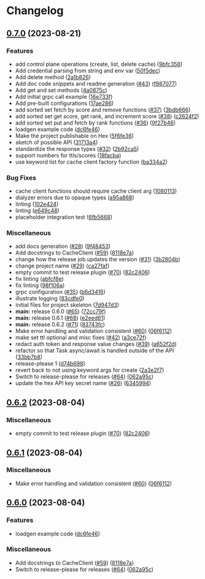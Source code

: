 # Changelog

## [0.7.0](https://github.com/nand4011/client-sdk-elixir/compare/v0.6.2...v0.7.0) (2023-08-21)


### Features

* add control plane operations (create, list, delete cache) ([9bfc358](https://github.com/nand4011/client-sdk-elixir/commit/9bfc3580d02136d9ed34eaa3fcd296597de01182))
* Add credential parsing from string and env var ([50f5dec](https://github.com/nand4011/client-sdk-elixir/commit/50f5dec7359d99ba15e31cf130b2b66916daaf29))
* Add delete method ([2a1b826](https://github.com/nand4011/client-sdk-elixir/commit/2a1b8261816328ded777b9cedd1148ab6c0cc173))
* Add doc code snippets and readme generation ([#43](https://github.com/nand4011/client-sdk-elixir/issues/43)) ([f987077](https://github.com/nand4011/client-sdk-elixir/commit/f9870774c53ca618842e202aaf831fd2a692733d))
* Add get and set methods ([4a0875c](https://github.com/nand4011/client-sdk-elixir/commit/4a0875ce684b272392bdc12736b5f85d812d6fb7))
* Add initial grpc call example ([16e733f](https://github.com/nand4011/client-sdk-elixir/commit/16e733fe64eb632ad64ed5b1cc85c372b51090ca))
* Add pre-built configurations ([17ae286](https://github.com/nand4011/client-sdk-elixir/commit/17ae286a11a0028e5af9ff5a16b6b2c8dbd6ad4e))
* add sorted set fetch by score and remove functions ([#37](https://github.com/nand4011/client-sdk-elixir/issues/37)) ([3bdb666](https://github.com/nand4011/client-sdk-elixir/commit/3bdb6664feedf7cdbe4972bbb418db217cde63ad))
* add sorted set get score, get rank, and increment score ([#38](https://github.com/nand4011/client-sdk-elixir/issues/38)) ([c2624f2](https://github.com/nand4011/client-sdk-elixir/commit/c2624f26edff279cb26c5de80225c7c9719a0d56))
* add sorted set put and fetch by rank functions ([#36](https://github.com/nand4011/client-sdk-elixir/issues/36)) ([9f27b46](https://github.com/nand4011/client-sdk-elixir/commit/9f27b46edc766482b0fbc81620a3663e967acce4))
* loadgen example code ([dc6fe46](https://github.com/nand4011/client-sdk-elixir/commit/dc6fe467c293b0e31800cedf0f735a2e2113c1bb))
* Make the project publishable on Hex ([5f6fe36](https://github.com/nand4011/client-sdk-elixir/commit/5f6fe36b356a001698b1a046db42229df43b76c1))
* sketch of possible API ([31713a4](https://github.com/nand4011/client-sdk-elixir/commit/31713a43ea03355d7dbdb88f7b1aa19829912a0b))
* standardize the response types ([#32](https://github.com/nand4011/client-sdk-elixir/issues/32)) ([2b92ca5](https://github.com/nand4011/client-sdk-elixir/commit/2b92ca53d417d7cca3e3f33675be9a548c217d68))
* support numbers for ttls/scores ([18facba](https://github.com/nand4011/client-sdk-elixir/commit/18facba9b8ce8e57f7a98efc8cee4c2099d00b2b))
* use keyword list for cache client factory function ([ba334a2](https://github.com/nand4011/client-sdk-elixir/commit/ba334a227ae01d198f622f4628136a10c417c74b))


### Bug Fixes

* cache client functions should require cache client arg ([1080113](https://github.com/nand4011/client-sdk-elixir/commit/1080113bf6b2fa26329772855a24a09493f4f1c6))
* dialyzer errors due to opaque types ([a95a868](https://github.com/nand4011/client-sdk-elixir/commit/a95a868e94f61919805ab82bb08073dea83c1161))
* linting ([102e424](https://github.com/nand4011/client-sdk-elixir/commit/102e42429d6497b5ce8d92bf662702c94c8dbaa1))
* linting ([e649c48](https://github.com/nand4011/client-sdk-elixir/commit/e649c481c9dbef5e10da3e9b0d512e52ea186cfe))
* placeholder integration test ([6fb5668](https://github.com/nand4011/client-sdk-elixir/commit/6fb5668ff30f1bc407c1f45c7c1d9e8a25c631d4))


### Miscellaneous

* add docs generation ([#28](https://github.com/nand4011/client-sdk-elixir/issues/28)) ([9f48453](https://github.com/nand4011/client-sdk-elixir/commit/9f48453e1efd2bc27acfec3fdd0980f8b5af6dd4))
* Add docstrings to CacheClient ([#59](https://github.com/nand4011/client-sdk-elixir/issues/59)) ([8118e7a](https://github.com/nand4011/client-sdk-elixir/commit/8118e7a6316bb561cd2b6de978cda7ba019b5827))
* change how the release job updates the version ([#31](https://github.com/nand4011/client-sdk-elixir/issues/31)) ([3b2804b](https://github.com/nand4011/client-sdk-elixir/commit/3b2804b446fee4558e1cd2d039dd2402d77c0115))
* change project name ([#29](https://github.com/nand4011/client-sdk-elixir/issues/29)) ([ca27faf](https://github.com/nand4011/client-sdk-elixir/commit/ca27faf62b2606c0b93de2f526c019106fb3e64c))
* empty commit to test release plugin ([#70](https://github.com/nand4011/client-sdk-elixir/issues/70)) ([82c2406](https://github.com/nand4011/client-sdk-elixir/commit/82c24062ffb2bd4e63da6c05e24f677ea4750a6b))
* fix linting ([abfcf8e](https://github.com/nand4011/client-sdk-elixir/commit/abfcf8e35534e9658e23ea89c616ea14fe0b80a6))
* fix linting ([98f106a](https://github.com/nand4011/client-sdk-elixir/commit/98f106ac73cf90179a4d340071cd038bc5dbeead))
* grpc configuration ([#35](https://github.com/nand4011/client-sdk-elixir/issues/35)) ([b6d3416](https://github.com/nand4011/client-sdk-elixir/commit/b6d3416647e97177458c0c52cf4faf72926ac70c))
* illustrate logging ([83cdfe0](https://github.com/nand4011/client-sdk-elixir/commit/83cdfe027a6c5eef00cbebd852e2721fc6e73c6a))
* initial files for project skeleton ([7d947d3](https://github.com/nand4011/client-sdk-elixir/commit/7d947d3334a708926544966dacdde2de0e76a3ef))
* **main:** release 0.6.0 ([#65](https://github.com/nand4011/client-sdk-elixir/issues/65)) ([72cc79f](https://github.com/nand4011/client-sdk-elixir/commit/72cc79f6f103b5c64c52240073adc6be8d49672d))
* **main:** release 0.6.1 ([#68](https://github.com/nand4011/client-sdk-elixir/issues/68)) ([e2eed61](https://github.com/nand4011/client-sdk-elixir/commit/e2eed618125c39df556dcaa43791d711b5f815ad))
* **main:** release 0.6.2 ([#71](https://github.com/nand4011/client-sdk-elixir/issues/71)) ([83743fc](https://github.com/nand4011/client-sdk-elixir/commit/83743fc6dce134782259586ea1a45ac26c801f4c))
* Make error handling and validation consistent ([#60](https://github.com/nand4011/client-sdk-elixir/issues/60)) ([06f6112](https://github.com/nand4011/client-sdk-elixir/commit/06f6112de4225542570c95d85b88a557b7359182))
* make set ttl optional and misc fixes ([#42](https://github.com/nand4011/client-sdk-elixir/issues/42)) ([a3ce72f](https://github.com/nand4011/client-sdk-elixir/commit/a3ce72ff2a82884f4eb000b6664d9dbd80f796f7))
* redact auth token and response value changes ([#39](https://github.com/nand4011/client-sdk-elixir/issues/39)) ([a652f2d](https://github.com/nand4011/client-sdk-elixir/commit/a652f2d53ea27006ad8c807e774cd132fef6f873))
* refactor so that Task async/await is handled outside of the API ([33bb7b8](https://github.com/nand4011/client-sdk-elixir/commit/33bb7b8478020aa03321b69e001f2728df185710))
* release-please 1 ([d74b698](https://github.com/nand4011/client-sdk-elixir/commit/d74b698a924d4bd5a034d8d99175490d6dea8707))
* revert back to not using keyword args for create ([2a3e2f7](https://github.com/nand4011/client-sdk-elixir/commit/2a3e2f73af4e75b6d7709d863038c5d861145ecb))
* Switch to release-please for releases ([#64](https://github.com/nand4011/client-sdk-elixir/issues/64)) ([062a95c](https://github.com/nand4011/client-sdk-elixir/commit/062a95c1edf88d77a852d3fa839d8a98794302ed))
* update the hex API key secret name ([#26](https://github.com/nand4011/client-sdk-elixir/issues/26)) ([6345994](https://github.com/nand4011/client-sdk-elixir/commit/634599411b151dd8d2d8db29ca0ee1f02d07d79c))

## [0.6.2](https://github.com/momentohq/client-sdk-elixir/compare/v0.6.1...v0.6.2) (2023-08-04)


### Miscellaneous

* empty commit to test release plugin ([#70](https://github.com/momentohq/client-sdk-elixir/issues/70)) ([82c2406](https://github.com/momentohq/client-sdk-elixir/commit/82c24062ffb2bd4e63da6c05e24f677ea4750a6b))

## [0.6.1](https://github.com/momentohq/client-sdk-elixir/compare/v0.6.0...v0.6.1) (2023-08-04)


### Miscellaneous

* Make error handling and validation consistent ([#60](https://github.com/momentohq/client-sdk-elixir/issues/60)) ([06f6112](https://github.com/momentohq/client-sdk-elixir/commit/06f6112de4225542570c95d85b88a557b7359182))

## [0.6.0](https://github.com/momentohq/client-sdk-elixir/compare/v0.5.0...v0.6.0) (2023-08-04)


### Features

* loadgen example code ([dc6fe46](https://github.com/momentohq/client-sdk-elixir/commit/dc6fe467c293b0e31800cedf0f735a2e2113c1bb))


### Miscellaneous

* Add docstrings to CacheClient ([#59](https://github.com/momentohq/client-sdk-elixir/issues/59)) ([8118e7a](https://github.com/momentohq/client-sdk-elixir/commit/8118e7a6316bb561cd2b6de978cda7ba019b5827))
* Switch to release-please for releases ([#64](https://github.com/momentohq/client-sdk-elixir/issues/64)) ([062a95c](https://github.com/momentohq/client-sdk-elixir/commit/062a95c1edf88d77a852d3fa839d8a98794302ed))
